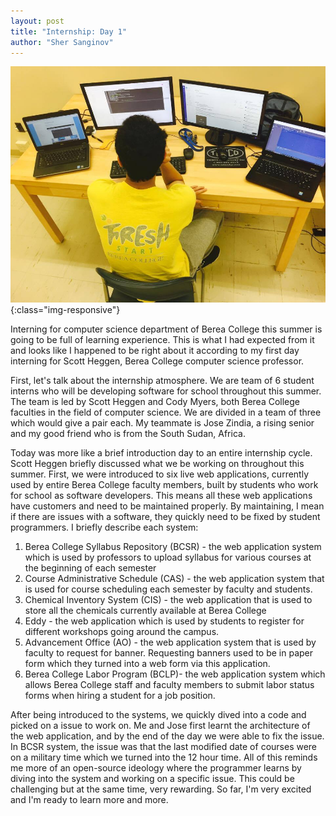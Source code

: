 ```yaml
---
layout: post
title: "Internship: Day 1"
author: "Sher Sanginov"
---
```

![My Workspace](/assets/img/aaa.jpg){:class="img-responsive"}

Interning for computer science department of Berea College this summer is going to be full of learning experience. This is what I had expected from it and looks like I happened to be right about it according to my first day interning for Scott Heggen, Berea College computer science professor.

First, let's talk about the internship atmosphere. We are team of 6 student interns who will be developing software for school throughout this summer. The team is led by Scott Heggen and Cody Myers, both Berea College faculties in the field of computer science. We are divided in a team of three which would give a pair each. My teammate is Jose Zindia, a rising senior and my good friend who is from the South Sudan, Africa.

Today was more like a brief introduction day to an entire internship cycle. Scott Heggen briefly discussed what we be working on throughout this summer. First, we were introduced to six live web applications, currently used by entire Berea College faculty members, built by students who work for school as software developers. This means all these web applications have customers and need to be maintained properly. By maintaining, I mean if there are issues with a software, they quickly need to be fixed by student programmers. I briefly describe each system:
1. Berea College Syllabus Repository (BCSR) - the web application system which is used by professors to upload syllabus for various courses at the beginning of each semester
2. Course Administrative Schedule (CAS) - the web application system that is used for course scheduling each semester by faculty and students.
3. Chemical Inventory System (CIS) - the web application that is used to store all the chemicals currently available at Berea College
4. Eddy - the web application which is used by students to register for different workshops going around the campus.
5. Advancement Office (AO) - the web application system that is used by faculty to request for banner. Requesting banners used to be in paper form which they turned into a web form via this application.
6. Berea College Labor Program (BCLP)- the web application system which allows Berea College staff and faculty members to submit labor status forms when hiring a student for a job position.


After being introduced to the systems, we quickly dived into a code and picked on a issue to work on. Me and Jose first learnt the architecture of the web application, and by the end of the day we were able to fix the issue. In BCSR system, the issue was that the last modified date of courses were on a military time which we turned into the 12 hour time. All of this reminds me more of an open-source ideology where the programmer learns by diving into the system and working on a specific issue. This could be challenging but at the same time, very rewarding. So far, I'm very excited and I'm ready to learn more and more.   
